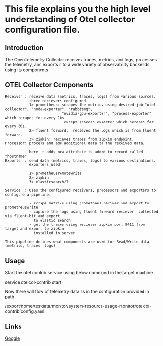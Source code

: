 # This file explains you the high level understanding of Otel collector  configuration file.

## Introduction 
   
   The OpenTelemetry Collector receives traces, metrics, and logs, processes the telemetry, and exports it to a
   wide variety of observability backends using its components

## OTEL Collector Components

    Receiver : receive data (metrics, traces, logs) from various sources.
               three recievers configured,
               1> prometheus: scrapes the metrics using desired job "otel-collector", "node-exporter", "rabbitmq", 
                              "nvidia-gpu-exporter", "process-exporter" which scrapes for every 10s 
                               except process-exporter which scrapes for every 60s.
               2> fluent forward:  recieves the logs which is from fluent forward.
               3> zipkin: recieves traces from zipkin endpoint.
    Processor: process and add additional data to the received data.
               
               here it adds new attribute is added to record called "hostname"
    Exporter : send data (metrics, traces, logs) to various destinations.
               exporters used:

               1> prometheusremotewrite
               2> zipkin
               3> elasticsearch/7

    Service  : Uses the configured receivers, processors and exporters to configure a pipeline.
               
               - scrape metrics using prometheus reciver and export to prometheuswrite
               - capture the logs using fluent forward reciever  collected via fluent-bit and export 
                 to elastic search
               - get the traces using reciever zipkin port 9411 from target and export to zipkin 
                 installed in server

    This pipeline defines what components are used for Read/Write data (metrics, traces, logs)
 

## Usage
   
   Start the otel contrib service using below command in the target machine 

   service otelcol-contrib start

   Now there will flow of telemetry data as in the configuration provided in path

   /export/home/testdata/monitor/system-resource-usage-monitor/otelcol-contrib/config.yaml


## Links
   
  [Google](https://opentelemetry.io/docs/collector/configuration/)
